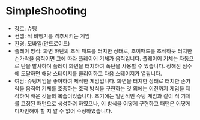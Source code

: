# SimpleShooting
- 장르: 슈팅
- 컨셉: 적 비행기를 격추시키는 게임
- 환경: 모바일(안드로이드)
- 플레이 방식:
화면 하단의 조작 패드를 터치한 상태로, 조이패드를 조작하듯 터치한 손가락을 움직이면 그에 따라 플레이어 기체가 움직입니다.
플레이어 기체는 자동으로 탄을 발사하며 플레이 화면을 터치하여 폭탄을 사용할 수 있습니다.
정해진 점수에 도달하면 해당 스테이지를 클리어하고 다음 스테이지가 열립니다.
- 여담:
슈팅게임을 좋아하여 제작한 게임입니다.
화면을 터치한 상태로 터치한 손가락을 움직여 기체를 조종하는 조작 방식을 구현하는 것 외에는 이전까지 게임을 제작하며 배운 것들의 복습이었습니다.
초기에는 일반적인 슈팅 게임과 같이 적 기체를 고정된 패턴으로 생성하려 하였으나, 이 방식을 어떻게 구현하고 패턴은 어떻게 디자인해야 할 지 알 수 없어 수정하였습니다.
